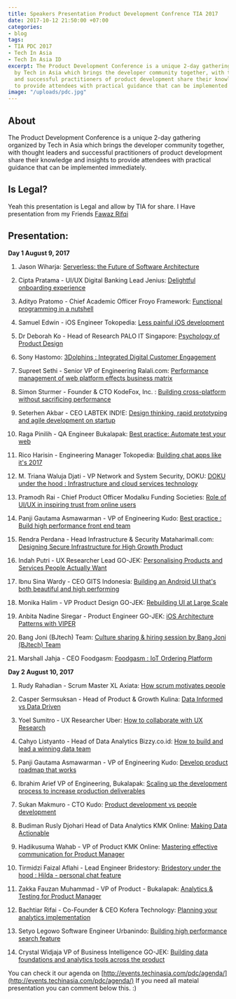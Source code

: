 ```yaml
---
title: Speakers Presentation Product Development Confrence TIA 2017
date: 2017-10-12 21:50:00 +07:00
categories:
- blog
tags:
- TIA PDC 2017
- Tech In Asia
- Tech In Asia ID
excerpt: The Product Development Conference is a unique 2-day gathering organized
  by Tech in Asia which brings the developer community together, with thought leaders
  and successful practitioners of product development share their knowledge and insights
  to provide attendees with practical guidance that can be implemented immediately.
image: "/uploads/pdc.jpg"
---
```


## About

The Product Development Conference is a unique 2-day gathering organized by Tech in Asia which brings the developer community together, with thought leaders and successful practitioners of product development share their knowledge and insights to provide attendees with practical guidance that can be implemented immediately.

## Is Legal?

Yeah this presentation is Legal and allow by TIA for share. I Have presentation from my Friends [Fawaz Rifqi](https://www.facebook.com/fawazrs)

## Presentation:

**Day 1 August 9, 2017**

 1. Jason Wiharja: [Serverless: the Future of Software Architecture](https://drive.google.com/open?id=0B9c8vtyQmtRSRE5HczY5RzlDMnM)

 2. Cipta Pratama - UI/UX Digital Banking Lead Jenius: [Delightful onboarding experience](https://drive.google.com/open?id=0B9c8vtyQmtRST2RrZlZxUGZzSGs)

 3. Adityo Pratomo - Chief Academic Officer Froyo Framework: [Functional programming in a nutshell](https://drive.google.com/open?id=0B9c8vtyQmtRSTzVtX3BjTkt4dzg)

 4. Samuel Edwin - iOS Engineer Tokopedia: [Less painful iOS development](https://drive.google.com/open?id=0B9c8vtyQmtRSTUNVdlVUQmNCUnc)

 5. Dr Deborah Ko - Head of Research PALO IT Singapore: [Psychology of Product Design](https://drive.google.com/open?id=0B9c8vtyQmtRSQkZlczZCckF6ZDQ)

 6. Sony Hastomo: [3Dolphins : Integrated Digital Customer Engagement](https://drive.google.com/open?id=0B9c8vtyQmtRSUmNVcW1mZEtUQVk)

 7. Supreet Sethi - Senior VP of Engineering Ralali.com: [Performance management of web platform effects business matrix](https://drive.google.com/open?id=0B9c8vtyQmtRSUmFsRGo3eEJocmc)

 8. Simon Sturmer - Founder & CTO KodeFox, Inc. : [Building cross-platform without sacrificing performance](https://drive.google.com/open?id=0B9c8vtyQmtRSUmFsRGo3eEJocmc)

 9. Seterhen Akbar - CEO LABTEK IND!E: [Design thinking, rapid prototyping and agile development on startup](https://drive.google.com/open?id=0B9c8vtyQmtRSVXNwOFYwc0RIa1U)

10. Raga Pinilih - QA Engineer Bukalapak: [Best practice: Automate test your web](https://drive.google.com/open?id=0B9c8vtyQmtRSX2YwSS1iNHZ5YVE)

11. Rico Harisin - Engineering Manager Tokopedia: [Building chat apps like it's 2017](https://drive.google.com/open?id=0B9c8vtyQmtRSY0ZFNktPZDUxZ0k)

12. M. Triana Waluja Djati - VP Network and System Security, DOKU: [DOKU under the hood : Infrastructure and cloud services technology](https://drive.google.com/open?id=0B9c8vtyQmtRSVG04U2lLYThjTGM)

13. Pramodh Rai - Chief Product Officer Modalku Funding Societies: [Role of UI/UX in inspiring trust from online users](https://drive.google.com/open?id=0B9c8vtyQmtRSbGFUalM3eVlNbEE)

14. Panji Gautama Asmawarman - VP of Engineering Kudo: [Best practice : Build high performance front end team](https://drive.google.com/open?id=0B9c8vtyQmtRSVjNKR2FVZklCaFE)

15. Rendra Perdana - Head Infrastructure & Security Mataharimall.com: [Designing Secure Infrastructure for High Growth Product](https://drive.google.com/open?id=0B9c8vtyQmtRSMmp3TC1XdVlEU1U)

16. Indah Putri - UX Researcher Lead GO-JEK: [Personalising Products and Services People Actually Want](https://drive.google.com/open?id=0B9c8vtyQmtRSY0dMeHUxSkF5X0k)

17. Ibnu Sina Wardy - CEO GITS Indonesia: [Building an Android UI that's both beautiful and high performing](https://drive.google.com/open?id=0B9c8vtyQmtRSTzVGOFVmNXVYXzQ)

18. Monika Halim - VP Product Design GO-JEK: [Rebuilding UI at Large Scale
    ](https://drive.google.com/open?id=0B9c8vtyQmtRSVkRhb3kycUxOdk0)

19. Anbita Nadine Siregar - Product Engineer GO-JEK: [iOS Architecture Patterns with VIPER](https://drive.google.com/open?id=0B9c8vtyQmtRSR1BGbk5GZUo2SFU)

20. Bang Joni (BJtech) Team: [Culture sharing & hiring session by Bang Joni (BJtech) Team](https://drive.google.com/open?id=0B9c8vtyQmtRSU3VYX2JrbnU1UjA)

21. Marshall Jahja - CEO Foodgasm: [Foodgasm : IoT Ordering Platform](https://drive.google.com/open?id=0B9c8vtyQmtRSeEU0OHRJUXBVVkU)


**Day 2 August 10, 2017**

 1. Rudy Rahadian - Scrum Master XL Axiata: [How scrum motivates people](https://drive.google.com/open?id=0B9c8vtyQmtRSMTZ3LVN5cTZSZ1U)

 2. Casper Sermsuksan - Head of Product & Growth Kulina: [Data Informed vs Data Driven](https://drive.google.com/open?id=0B9c8vtyQmtRSUU9WalZJUlk1Vm8)

 3. Yoel Sumitro - UX Researcher Uber: [How to collaborate with UX Research](https://drive.google.com/open?id=0B9c8vtyQmtRSS0ZoUmdGd3JaQUE)

 4. Cahyo Listyanto - Head of Data Analytics Bizzy.co.id: [How to build and lead a winning data team](https://drive.google.com/open?id=0B9c8vtyQmtRSMDJjc3pkWEJXbFU)

 5. Panji Gautama Asmawarman - VP of Engineering Kudo: [Develop product roadmap that works](https://drive.google.com/open?id=0B9c8vtyQmtRSVjNKR2FVZklCaFE)

 6. Ibrahim Arief VP of Engineering, Bukalapak: [Scaling up the development process to increase production deliverables](https://drive.google.com/file/d/0B9c8vtyQmtRSMGNmTzlEOU5BYm8/view?usp=sharing)

 7. Sukan Makmuro - CTO Kudo: [Product development vs people development](https://drive.google.com/file/d/0B9c8vtyQmtRSVUJOdm5oLUZTcWs/view?usp=sharing)

 8. Budiman Rusly Djohari Head of Data Analytics KMK Online: [Making Data Actionable](https://drive.google.com/open?id=0B9c8vtyQmtRSNk03R3VxeWo2NDQ)

 9. Hadikusuma Wahab - VP of Product KMK Online: [Mastering effective communication for Product Manager](https://drive.google.com/open?id=0B9c8vtyQmtRSOVd2N2hwbnhmb0E)

10. Tirmidzi Faizal Aflahi - Lead Engineer Bridestory: [Bridestory under the hood : Hilda - personal chat feature](https://drive.google.com/open?id=0B9c8vtyQmtRSUnB2WGwzb2w5Slk)

11. Zakka Fauzan Muhammad - VP of Product - Bukalapak: [Analytics & Testing for Product Manager](https://drive.google.com/open?id=0B9c8vtyQmtRSTm5DRkttSUI3QUU)

12. Bachtiar Rifai - Co-Founder & CEO Kofera Technology: [Planning your analytics implementation](https://drive.google.com/open?id=0B9c8vtyQmtRSdC1KdjEzMnBPSHc)

13. Setyo Legowo Software Engineer Urbanindo: [Building high performance search feature](https://drive.google.com/file/d/0B9c8vtyQmtRSbTVucnZtd3JqUWs/view?usp=sharing)

14. Crystal Widjaja VP of Business Intelligence GO-JEK: [Building data foundations and analytics tools across the product](https://drive.google.com/open?id=0B9c8vtyQmtRSdzBZcGlkUk5jcFU)

You can check it our agenda on [http://events.techinasia.com/pdc/agenda/](http://events.techinasia.com/pdc/agenda/)
If you need all mateial presentation you can comment below this. :)
